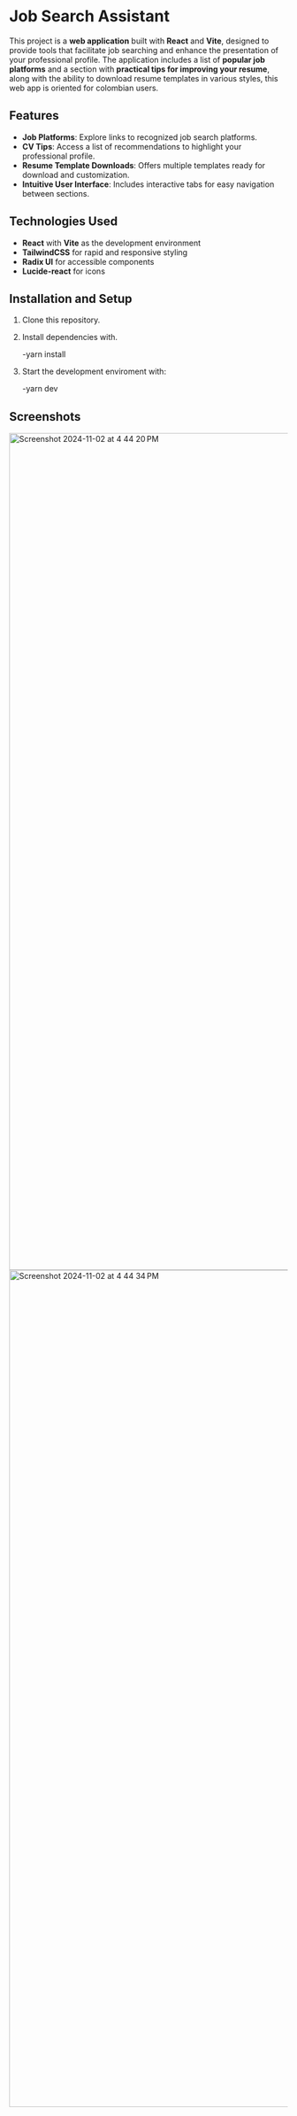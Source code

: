 # Job Search Assistant

This project is a **web application** built with **React** and **Vite**, designed to provide tools that facilitate job searching and enhance the presentation of your professional profile. The application includes a list of **popular job platforms** and a section with **practical tips for improving your resume**, along with the ability to download resume templates in various styles, this web app is oriented for colombian users.

## Features

- **Job Platforms**: Explore links to recognized job search platforms.
- **CV Tips**: Access a list of recommendations to highlight your professional profile.
- **Resume Template Downloads**: Offers multiple templates ready for download and customization.
- **Intuitive User Interface**: Includes interactive tabs for easy navigation between sections.

## Technologies Used

- **React** with **Vite** as the development environment
- **TailwindCSS** for rapid and responsive styling
- **Radix UI** for accessible components
- **Lucide-react** for icons

## Installation and Setup

1. Clone this repository.

2. Install dependencies with.

    -yarn install

3. Start the development enviroment with:

    -yarn dev

## Screenshots
<img width="1512" alt="Screenshot 2024-11-02 at 4 44 20 PM" src="https://github.com/user-attachments/assets/891826a2-a4a8-4693-9061-19f5b4ea2eb6">
<img width="1512" alt="Screenshot 2024-11-02 at 4 44 34 PM" src="https://github.com/user-attachments/assets/b0423fa3-8f78-46a8-9b3d-5a2df9963d0d">
